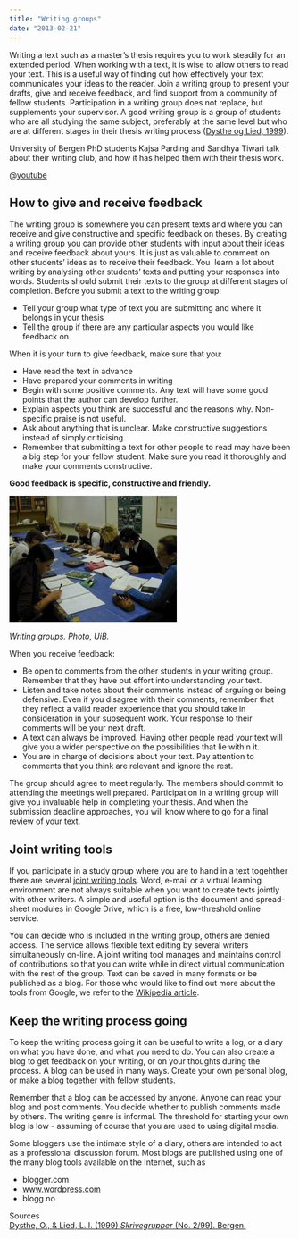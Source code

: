 ```yaml
---
title: "Writing groups"
date: "2013-02-21"
---
```


Writing a text such as a master’s thesis requires you to work steadily for an extended period. When working with a text, it is wise to allow others to read your text. This is a useful way of finding out how effectively your text communicates your ideas to the reader. Join a writing group to present your drafts, give and receive feedback, and find support from a community of fellow students. Participation in a writing group does not replace, but supplements your supervisor. A good writing group is a group of students who are all studying the same subject, preferably at the same level but who are at different stages in their thesis writing process ([Dysthe og Lied, 1999](/en/about-search-write/references/)).

University of Bergen PhD students Kajsa Parding and Sandhya Tiwari talk about their writing club, and how it has helped them with their thesis work.

@[youtube](pbH-PqsYxK8)

## How to give and receive feedback

The writing group is somewhere you can present texts and where you can receive and give constructive and specific feedback on theses. By creating a writing group you can provide other students with input about their ideas and receive feedback about yours. It is just as valuable to comment on other students’ ideas as to receive their feedback. You  learn a lot about writing by analysing other students’ texts and putting your responses into words. Students should submit their texts to the group at different stages of completion. Before you submit a text to the writing group:

- Tell your group what type of text you are submitting and where it belongs in your thesis
- Tell the group if there are any particular aspects you would like feedback on

When it is your turn to give feedback, make sure that you:

- Have read the text in advance
- Have prepared your comments in writing
- Begin with some positive comments. Any text will have some good points that the author can develop further.
- Explain aspects you think are successful and the reasons why. Non-specific praise is not useful.
- Ask about anything that is unclear. Make constructive suggestions instead of simply criticising.
- Remember that submitting a text for other people to read may have been a big step for your fellow student. Make sure you read it thoroughly and make your comments constructive.

**Good feedback is specific, constructive and friendly.**

[![Studygroups](../images/Studygroups-300x226.jpg "Writing groups")](/en/writing/the-writing-process/writing-groups/studygroups/) 

_Writing groups. Photo, UiB._

When you receive feedback:

- Be open to comments from the other students in your writing group. Remember that they have put effort into understanding your text.
- Listen and take notes about their comments instead of arguing or being defensive. Even if you disagree with their comments, remember that they reflect a valid reader experience that you should take in consideration in your subsequent work. Your response to their comments will be your next draft.
- A text can always be improved. Having other people read your text will give you a wider perspective on the possibilities that lie within it.
- You are in charge of decisions about your text. Pay attention to comments that you think are relevant and ignore the rest.

The group should agree to meet regularly. The members should commit to attending the meetings well prepared. Participation in a writing group will give you invaluable help in completing your thesis. And when the submission deadline approaches, you will know where to go for a final review of your text.

## Joint writing tools

If you participate in a study group where you are to hand in a text togehther there are several [joint writing tools](http://en.wikipedia.org/wiki/Collaborative_real-time_editor "(new window)"). Word, e-mail or a virtual learning environment are not always suitable when you want to create texts jointly with other writers. A simple and useful option is the document and spread-sheet modules in Google Drive, which is a free, low-threshold online service.

You can decide who is included in the writing group, others are denied access. The service allows flexible text editing by several writers simultaneously on-line. A joint writing tool manages and maintains control of contributions so that you can write while in direct virtual communication with the rest of the group. Text can be saved in many formats or be published as a blog. For those who would like to find out more about the tools from Google, we refer to the [Wikipedia article](http://en.wikipedia.org/wiki/Google_Drive).

## Keep the writing process going

To keep the writing process going it can be useful to write a log, or a diary on what you have done, and what you need to do. You can also create a blog to get feedback on your writing, or on your thoughts during the process. A blog can be used in many ways. Create your own personal blog, or make a blog together with fellow students.

Remember that a blog can be accessed by anyone. Anyone can read your blog and post comments. You decide whether to publish comments made by others. The writing genre is informal. The threshold for starting your own blog is low - assuming of course that you are used to using digital media.

Some bloggers use the intimate style of a diary, others are intended to act as a professional discussion forum. Most blogs are published using one of the many blog tools available on the Internet, such as

- blogger.com
- www.wordpress.com
- blogg.no

Sources  
[Dysthe, O., & Lied, L. I. (1999) _Skrivegrupper_ (No. 2/99). Bergen.](/en/about-search-write/references/#Dysthe-Lied "References")
